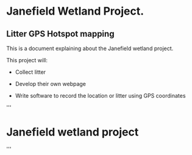 # Janefield Wetland Project.
## Litter GPS Hotspot mapping 

This is a document explaining about the Janefield wetland project.

This project will:

* Collect litter

* Develop their own webpage 

* Write software to record the location or litter using GPS coordinates



'''
<html>
   <body>
      <h1>Janefield wetland project</h1>
   </body>
</html>

'''









